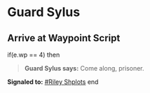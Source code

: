 # Guard Sylus


## Arrive at Waypoint Script

if(e.wp == 4) then


>**Guard Sylus says:** Come along, prisoner.


**Signaled to:**  [\#Riley Shplots](/npc/1183)
end
